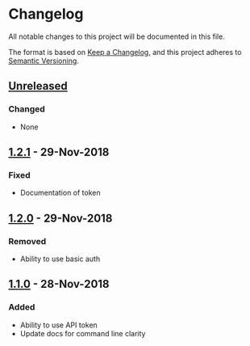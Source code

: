 # Changelog
All notable changes to this project will be documented in this file.

The format is based on [Keep a Changelog](https://keepachangelog.com/en/1.0.0/),
and this project adheres to [Semantic Versioning](https://semver.org/spec/v2.0.0.html).

## [Unreleased]
### Changed
- None

## [1.2.1] - 29-Nov-2018
### Fixed
- Documentation of token

## [1.2.0] - 29-Nov-2018
### Removed
- Ability to use basic auth

## [1.1.0] - 28-Nov-2018
### Added
- Ability to use API token
- Update docs for command line clarity

[Unreleased]: https://github.com/sendgrid/sendgrid-cli/compare/v1.1.0...HEAD
[1.2.1]: https://github.com/sendgrid/sendgrid-cli/compare/compare/v1.1.0...v1.2.1
[1.2.0]: https://github.com/sendgrid/sendgrid-cli/compare/compare/v1.1.0...v1.2.0
[1.1.0]: https://github.com/sendgrid/sendgrid-cli/compare/compare/v1.1.0...v1.1.0
